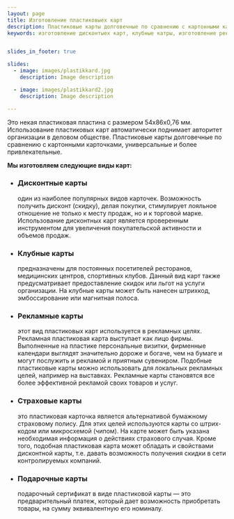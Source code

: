```yaml
---
layout: page
title: Изготовление пластиковыех карт
description: Пластиковые карты долговечные по сравнению с картонными карточками, универсальные и более привлекательные.
keywords: изготовление дисконтыех карт, клубные катры, изготовление рекламныех карт, изготовление страховых карт, изготовление подарочных карт, изготовление скидочных карт.


slides_in_footer: true

slides:
  - image: images/plastikkard.jpg
    description: Image description

  - image: images/plastikkard2.jpg
    description: Image description

---
```


Это некая пластиковая пластина с размером 54х86х0,76 мм. Использование пластиковых карт автоматически поднимает авторитет организации в деловом обществе. Пластиковые карты долговечные по сравнению с картонными карточками, универсальные и более привлекательные.

 

**Мы изготовляем следующие виды карт:**  

 - ### Дисконтные карты
   один из наиболее популярных видов карточек. Возможность получить дисконт (скидку), делая покупки, стимулирует лояльное отношение не только к месту продаж, но и к торговой марке. Использование дисконтных карт является проверенным инструментом для увеличения покупательской активности и объемов продаж.
 
 - ### Клубные карты
   предназначены для постоянных посетителей ресторанов, медицинских центров, спортивных клубов. Данный вид карт также предусматривает предоставление скидок или льгот на услуги организации. На клубные карты может быть нанесен штрихкод, эмбоссирование или магнитная полоса.
 
 - ### Рекламные карты
   этот вид пластиковых карт используется в рекламных целях. Рекламная пластиковая карта выступает как лицо фирмы. Выполненные на пластике персональные визитки, фирменные календари выглядят значительно дороже и богаче, чем на бумаге и могут послужить и рекламой и приятным сувениром. Подобные пластиковые карты можно использовать для локальных рекламных целей, например на выставках. Рекламные карты становятся все более эффективной рекламой своих товаров и услуг.
 
 - ### Страховые карты
   это пластиковая карточка является альтернативой бумажному страховому полису. Для этих целей используются карты со штрих-кодом или микросхемой (чипом). На карте может быть указана необходимая информация о действиях страхового случая. Кроме того, подобная пластиковая карта может обладать и свойствами дисконтной карты, т.е. давать возможность получения скидки в сети контролируемых компаний.
 
 - ### Подарочные карты
   подарочный сертификат в виде пластиковой карты — это предварительный платеж, который дает возможность приобретать товары, на сумму эквивалентную его номиналу.
